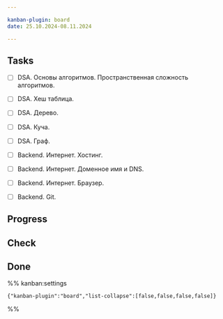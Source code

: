 ```yaml
---

kanban-plugin: board
date: 25.10.2024-08.11.2024

---
```


## Tasks

- [ ] DSA. Основы алгоритмов. Пространственная сложность алгоритмов.
- [ ] DSA. Хеш таблица.
- [ ] DSA. Дерево.
- [ ] DSA. Куча.
- [ ] DSA. Граф.
- [ ] Backend. Интернет. Хостинг.
- [ ] Backend. Интернет. Доменное имя и DNS.
- [ ] Backend. Интернет. Браузер.
- [ ] Backend. Git.


## Progress



## Check



## Done





%% kanban:settings
```
{"kanban-plugin":"board","list-collapse":[false,false,false,false]}
```
%%